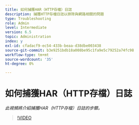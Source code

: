 ```yaml
---
title: 如何捕獲HAR（HTTP存檔）日誌
description: 捕獲HTTP存檔日誌以排除與網路相關的問題
type: Troubleshooting
role: Admin
level: Intermediate
version: 6.5
topic: Administration
index: y
exl-id: cfadacf9-ec54-433b-beaa-d38dbe003438
source-git-commit: b3e9251bdb18a008be95c1fa9e5c79252a74fc98
workflow-type: tm+mt
source-wordcount: '35'
ht-degree: 0%

---
```


# 如何捕獲HAR（HTTP存檔）日誌

*此視頻將介紹捕獲HAR（HTTP存檔）日誌的步驟。*

>[!VIDEO](https://video.tv.adobe.com/v/335488?quality=12&learn=on)
